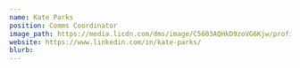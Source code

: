```yaml
---
name: Kate Parks
position: Comms Coordinator
image_path: https://media.licdn.com/dms/image/C5603AQHkD9zoVG6Kjw/profile-displayphoto-shrink_800_800/0?e=1542844800&v=beta&t=iWf4FF6LgvSEHCt4HLMLSSMQ6_4HhTFqpIirSMdb0qI
website: https://www.linkedin.com/in/kate-parks/
blurb: 
---
```

